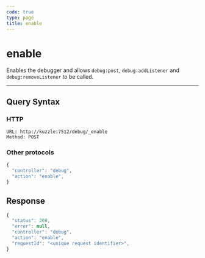 ```yaml
---
code: true
type: page
title: enable
---
```


# enable

Enables the debugger and allows `debug:post`, `debug:addListener` and `debug:removeListener` to be called.

---

## Query Syntax

### HTTP

```http
URL: http://kuzzle:7512/debug/_enable
Method: POST
```

### Other protocols

```js
{
  "controller": "debug",
  "action": "enable",
}
```

## Response


```js
{
  "status": 200,
  "error": null,
  "controller": "debug",
  "action": "enable",
  "requestId": "<unique request identifier>",
}
```
